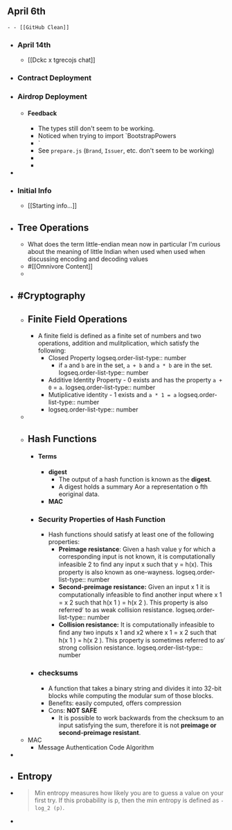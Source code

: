## April 6th
	- - [[GitHub Clean]]
- ### April 14th
	- [[Dckc x tgrecojs chat]]
- ### Contract Deployment
- ### Airdrop Deployment
	- #### Feedback
		- The types still don't seem to be working.
		- Noticed when trying to import `BootstrapPowers
		- `
		- See `prepare.js` (`Brand`, `Issuer`, etc. don't seem to be working)
		-
		-
-
- ### Initial Info
	- [[Starting info...]]
- ## Tree Operations
	- What does the term little-endian mean now in particular I'm curious about the meaning of little Indian when used when used when discussing encoding and decoding values
	- #[[Omnivore Content]]
	-
- ## #Cryptography
	- ## Finite Field Operations
		- A finite field is defined as a finite set of numbers and two operations, addition and mulitplication, which satisfy the following:
			- Closed Property 
			  logseq.order-list-type:: number
				- if `a` and `b` are in the set, `a + b` and `a * b` are in the set.
				  logseq.order-list-type:: number
			- Additive Identity Property - 0 exists and has the property `a + 0` = `a`.
			  logseq.order-list-type:: number
			- Mutiplicative identity - 1 exists and `a * 1 = a`
			  logseq.order-list-type:: number
			- logseq.order-list-type:: number
	-
	- ## Hash Functions
		- #### Terms
			- **digest**
				- The output of a hash function is known as the **digest**.
				- A digest holds a summary Aor a representation o fth eoriginal data.
			- **MAC**
		- ### Security Properties of Hash Function
			- Hash functions should satisfy at least one of the following properties:
				- **Preimage resistance**: Given a hash value y for which a corresponding input is not known, it is computationally infeasible 2 to ﬁnd any input x such that y = h(x). This property is also known as one-wayness.
				  logseq.order-list-type:: number
				- **Second-preimage resistance:** Given an input x 1 it is computationally infeasible to ﬁnd another input where x 1 = x 2 such that h(x 1 ) = h(x 2 ). This property is also referred ̸ to as weak collision resistance.
				  logseq.order-list-type:: number
				- **Collision resistance:** It is computationally infeasible to ﬁnd any two inputs x 1 and x2  where x 1 = x 2 such that h(x 1 ) = h(x 2 ). This property is sometimes referred to as ̸ strong collision resistance.
				  logseq.order-list-type:: number
		- ### checksums
			- A function that takes a binary string and divides it into 32-bit blocks while computing the modular sum of those blocks.
			- Benefits: easily computed, offers compression
			- Cons: **NOT SAFE**
				- It is possible to work backwards from the checksum to an input satisfying the sum, therefore it is not **preimage or second-preimage resistant**.
	- MAC
		- Message Authentication Code Algorithm
-
- ## Entropy
- > Min entropy measures how likely you are to guess a value on your first try. If this probability is p, then the min entropy is defined as `-log_2 (p)`.
-